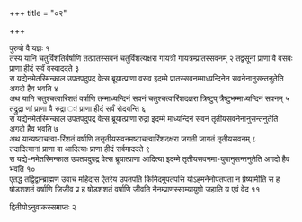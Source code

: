 +++
title = "०२"

+++


पुरुषो वै यज्ञः १   
तस्य यानि चतुर्विंशतिर्वर्षाणि तत्प्रातस्सवनं
चतुर्विंशत्यक्षरा गायत्री गायत्रम्प्रातस्सवनम् २
तद्वसूनां प्राणा वै वसवः प्राणा हीदं सर्वं वस्वाददते ३   
स
यद्येनमेतस्मिन्काल उपतपदुपद्र वेत्स ब्रूयात्प्राणा वसव इदम्मे
प्रातस्सवनम्माध्यन्दिनेन सवनेनानुसन्तनुतेति अगदो हैव भवति ४   
अथ यानि
चतुश्चत्वारिंशतं वर्षाणि तन्माध्यन्दिनं सवनं चतुश्चत्वारिंशदक्षरा
त्रिष्टुप् त्रैष्टुभम्माध्यन्दिनं सवनम् ५   
तद्रुद्रा णां
प्राणा वै रुद्रा ः\! प्राणा हीदं सर्वं रोदयन्ति ६   
स
यद्येनमेतस्मिन्काल उपतपदुपद्र वेत्स
ब्रूयात्प्राणा रुद्रा इदम्मे माध्यन्दिनं सवनं
तृतीयसवनेनानुसन्तनुतेति अगदो हैव भवति ७   
अथ
यान्यष्टाचत्वा-रिंशतं वर्षाणि तत्तृतीयसवनमष्टाचत्वारिंशदक्षरा
जगती जागतं तृतीयसवनम् ८   
तदादित्यानां प्राणा वा आदित्याः प्राणा हीदं
सर्वमाददते ९   
स यद्ये-नमेतस्मिन्काल उपतपदुपद्र वेत्स ब्रूयात्प्राणा
आदित्या इदम्मे तृतीयसवनमा-युषानुसन्तनुतेति अगदो हैव भवति १०   
एतद्ध
तद्विद्वान्ब्राह्मण उवाच महिदास ऐतरेय उपतपति
किमिदमुपतपसि योऽहमनेनोपतपता न प्रेष्यामीति स ह
षोडशशतं वर्षाणि जिजीव प्र ह षोडशशतं वर्षाणि जीवति नैनम्प्राणस्साम्यायुषो जहाति य एवं वेद ११   


द्वितीयोऽनुवाकस्समाप्तः २   
